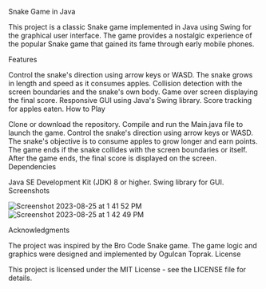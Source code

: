 Snake Game in Java

This project is a classic Snake game implemented in Java using Swing for the graphical user interface. The game provides a nostalgic experience of the popular Snake game that gained its fame through early mobile phones.

Features

Control the snake's direction using arrow keys or WASD.
The snake grows in length and speed as it consumes apples.
Collision detection with the screen boundaries and the snake's own body.
Game over screen displaying the final score.
Responsive GUI using Java's Swing library.
Score tracking for apples eaten.
How to Play

Clone or download the repository.
Compile and run the Main.java file to launch the game.
Control the snake's direction using arrow keys or WASD.
The snake's objective is to consume apples to grow longer and earn points.
The game ends if the snake collides with the screen boundaries or itself.
After the game ends, the final score is displayed on the screen.
Dependencies

Java SE Development Kit (JDK) 8 or higher.
Swing library for GUI.
Screenshots

![Screenshot 2023-08-25 at 1 41 52 PM](https://github.com/OgulcanToprak/Snake_Game/assets/141468424/71d0d7da-8e01-4c64-82af-1dc27687d6ad)
![Screenshot 2023-08-25 at 1 42 49 PM](https://github.com/OgulcanToprak/Snake_Game/assets/141468424/9ccc535a-8935-4a86-8e7b-382f679946b8)


Acknowledgments

The project was inspired by the Bro Code Snake game.
The game logic and graphics were designed and implemented by Ogulcan Toprak.
License

This project is licensed under the MIT License - see the LICENSE file for details.

